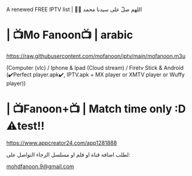 A renewed FREE IPTV list 
 | 🤲🤲 اللهم صلّ على سيدنا محمد



# | 📺Mo Fanoon📺 | arabic
https://raw.githubusercontent.com/mofanoon/iptv/main/mofanoon.m3u

(Computer (vlc) / Iphone & Ipad (Cloud stream) / Firetv Stick & Android (✔️Perfect player.apk✔️, IPTV.apk + MX player or XMTV player or Wuffy player)) 



# | 📺Fanoon+📺 | Match time only :D  ⚠️test!!
 https://www.appcreator24.com/app1281888


لطلب اضافة قناة او فلم او مسلسل الرجاء التواصل على:  

mohdfanoon.9@gmail.com
